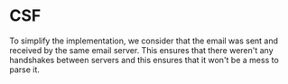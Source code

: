 # CSF
To simplify the implementation, we consider that the email was sent and received by the same email server. This ensures that there weren't any handshakes between servers and this ensures that it won't be a mess to parse it.
